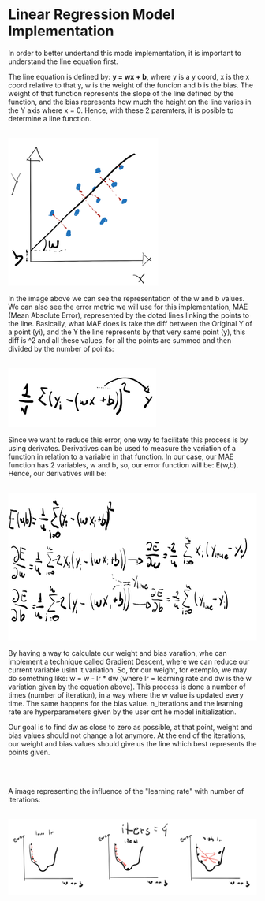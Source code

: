 # Linear Regression Model Implementation

In order to better undertand this mode implementation, it is important to understand the line equation first.
<br>

The line equation is defined by: <b>y = wx + b</b>, where y is a y coord, x is the x coord relative to that y, w is the weight of the funcion and b is the bias.
The weight of that function represents the slope of the line defined by the function, and the bias represents how much the height on the line varies in the Y axis where x = 0.
Hence,  with these 2 paremters, it is posible to determine a line function.

<br>

<img src="readme_images/lineplot.png" style="height: 300px">

<br>

In the image above we can see the representation of the w and b values.
We can also see the error metric we will use for this implementation, MAE (Mean Absolute Error), represented by the doted lines linking the points to the line.
Basically, what MAE does is take the diff between the Original Y of a point (yi), and the Y the line represents by that very same point (y), this diff is ^2 and all these values, for all the points are summed and then divided by the number of points:

<br>

<img src="readme_images/mae.png" style="width: 300px">

<br>

Since we want to reduce this error, one way to facilitate this process is by using derivates.
Derivatives can be used to measure the variation of a function in relation to a variable in that function. In our case, our MAE function has 2 variables, w and b, so, our error function will be: E(w,b).
Hence, our derivatives will be:

<br>

<img src="readme_images/mae_der.png" style="height: 300px">

<br>

By having a way to calculate our weight and bias varation, whe can implement a technique called Gradient Descent, where we can reduce our current variable usint it variation. So, for our weight, for exemplo, we may do something like: w = w - lr * dw (where lr = learning rate and dw is the w variation given by the equation above).
This process is done a number of times (number of iteration), in a way where the w value is updated every time. The same happens for the bias value.
n_iterations and the learning rate are hyperparameters given by the user ont he model initialization.

Our goal is to find dw as close to zero as possible, at that point, weight and bias values should not change a lot anymore.
At the end of the iterations, our weight and bias values should give us the line which best represents the points given.

<br><br>

A image representing the influence of the "learning rate" with number of iterations:

<br>

<img src="readme_images/lr_influence.png" style="heigth: 300px">


